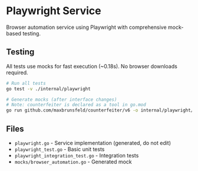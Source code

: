 # Playwright Service

Browser automation service using Playwright with comprehensive mock-based testing.

## Testing

All tests use mocks for fast execution (~0.18s). No browser downloads required.

```bash
# Run all tests
go test -v ./internal/playwright

# Generate mocks (after interface changes)
# Note: counterfeiter is declared as a tool in go.mod
go run github.com/maxbrunsfeld/counterfeiter/v6 -o internal/playwright/mocks/browser_automation.go internal/playwright BrowserAutomation
```

## Files

- `playwright.go` - Service implementation (generated, do not edit)
- `playwright_test.go` - Basic unit tests
- `playwright_integration_test.go` - Integration tests
- `mocks/browser_automation.go` - Generated mock